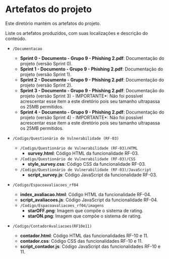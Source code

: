 # Artefatos do projeto

Este diretório mantém os artefatos do projeto. 


Liste os artefatos produzidos, com suas localizações e descrição do conteúdo.


* `/Documentacao`
	* **Sprint 0 - Documento - Grupo 9 - Phishing 2.pdf**: Documentação do projeto (versão Sprint 0).
	* **Sprint 1 - Documento - Grupo 9 - Phishing 2.pdf**: Documentação do projeto (versão Sprint 1).
	* **Sprint 2 - Documento - Grupo 9 - Phishing 2.pdf**: Documentação do projeto (versão Sprint 2).
	* **Sprint 3 - Documento - Grupo 9 - Phishing 2.pdf**: Documentação do projeto (versão Sprint 3) - IMPORTANTE*: Não foi possível acrescentar esse item a este diretório pois seu tamanho ultrapassa os 25MB permitidos.
	* **Sprint 4 - Documento - Grupo 9 - Phishing 2.pdf**: Documentação do projeto (versão Sprint 4) - IMPORTANTE*: Não foi possível acrescentar esse item a este diretório pois seu tamanho ultrapassa os 25MB permitidos.

* `/Codigo/Questionário de Vulnerabilidade (RF-03)`
	* `/Codigo/Questionário de Vulnerabilidade (RF-03)/HTML`
		* **survey.html**: Código HTML da funcionalidade RF-03.
	* `/Codigo/Questionário de Vulnerabilidade (RF-03)/CSS`
		* **style_survey.css**: Código CSS da funcionalidade RF-03.
	* `/Codigo/Questionário de Vulnerabilidade (RF-03)/JavaScript`	
		* **script_survey.js**: Código JavaScript da funcionalidade RF-03.

* `/Codigo/Espacoavaliacoes_rf04`
	* **index_avaliacao.html**: Código HTML da funcionalidade RF-04.
	* **script_avaliacoes.js**: Código JavaScript da funcionalidade RF-04.
	* `/Codigo/Espacoavaliacoes_rf04/imagens`
		* **starOFF.png**: Imagem que compõe o sistema de rating.
		* **starON.png**: Imagem que compõe o sistema de rating.

* `/Codigo/ContadorAvaliacoes(RF10e11)`
	* **contador.html**: Código HTML das funcionalidades RF-10 e 11.
	* **contador.css**: Código CSS das funcionalidades RF-10 e 11.
	* **script_contador.js**: Código JavaScript das funcionalidades RF-10 e 11.
